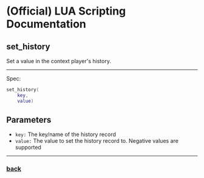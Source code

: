 
# (Official) LUA Scripting Documentation

## set_history

Set a value in the context player's history.

___

Spec:

```lua
set_history(
	key,
	value)
```

## Parameters

- `key:` The key/name of the history record
- `value:` The value to set the history record to. Negative values are supported

___

### [back](../history)
